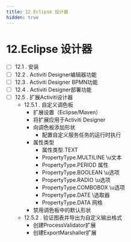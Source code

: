 ```yaml
---
title: 12.Eclipse 设计器
hidden: true
---
```


# 12.Eclipse 设计器

- [ ] 12.1 . 安装
- [ ] 12.2 . Activiti Designer编辑器功能
- [ ] 12.3 . Activiti Designer BPMN功能
- [ ] 12.4 . Activiti Designer部署功能
- [ ] 12.5 . 扩展Activiti设计器
  - 12.5.1 . 自定义调色板
    - 扩展设置（Eclipse/Maven）
    - 将扩展应用于Activiti Designer
    - 向调色板添加形状
      - 配置自定义服务任务的运行时执行
    - 属性类型
      - 属性类型.TEXT
      - PropertyType.MULTILINE \u文本
      - PropertyType.PERIOD 属性
      - PropertyType.BOOLEAN \u选项
      - PropertyType.RADIO \u选项
      - PropertyType.COMBOBOX \u选项
      - PropertyType.DATE \选取器
      - PropertyType.DATA 网格
    - 禁用调色板中的默认形状
  - 12.5.2 . 验证图表并导出为自定义输出格式
    - 创建ProcessValidator扩展
    - 创建ExportMarshaller扩展
